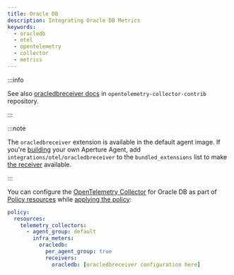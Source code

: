 ```yaml
---
title: Oracle DB
description: Integrating Oracle DB Metrics
keywords:
  - oracledb
  - otel
  - opentelemetry
  - collector
  - metrics
---
```


:::info

See also [oracledbreceiver docs][receiver] in `opentelemetry-collector-contrib`
repository.

:::

:::note

The `oracledbreceiver` extension is available in the default agent image. If
you're [building][build] your own Aperture Agent, add
`integrations/otel/oracledbreceiver` to the `bundled_extensions` list to make
[the receiver][receiver] available.

:::

You can configure the [OpenTelemetry Collector][opentelemetry-collector] for
Oracle DB as part of [Policy resources][policy-resources] while [applying the
policy][applying-policy]:

```yaml
policy:
  resources:
    telemetry_collectors:
      - agent_group: default
        infra_meters:
          oracledb:
            per_agent_group: true
            receivers:
              oracledb: [oracledbreceiver configuration here]
```

[build]: /reference/aperturectl/build/agent/agent.md
[receiver]:
  https://github.com/open-telemetry/opentelemetry-collector-contrib/tree/main/receiver/oracledbreceiver
[opentelemetry-collector]: /reference/policies/spec.md#telemetry-collector
[applying-policy]: /use-cases/use-cases.md
[policy-resources]: /reference/policies/spec.md#resources
